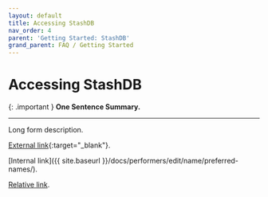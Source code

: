 ```yaml
---
layout: default
title: Accessing StashDB
nav_order: 4
parent: 'Getting Started: StashDB'
grand_parent: FAQ / Getting Started
---
```


# Accessing StashDB

{: .important }
**One Sentence Summary.**

---

Long form description.

[External link](https://stashdb.org/performers/fbd10ce7-3209-4788-b84f-3a2ec1b19326){:target="_blank"}.

[Internal link]({{ site.baseurl }}/docs/performers/edit/name/preferred-names/).

[Relative link](../jav-names/).
